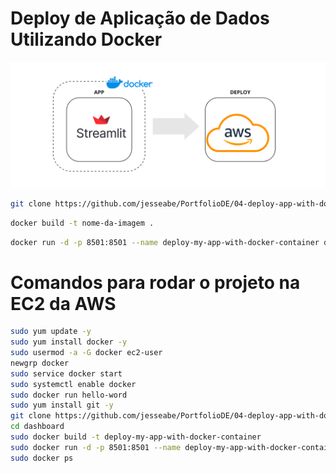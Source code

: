# Deploy de Aplicação de Dados Utilizando Docker

![Deploy AWS with Docker](images/Flowimage.png)

```bash 
git clone https://github.com/jesseabe/PortfolioDE/04-deploy-app-with-docker.git
```

```bash 
docker build -t nome-da-imagem . 
```

```bash 
docker run -d -p 8501:8501 --name deploy-my-app-with-docker-container deploy-my-app-with-docker
```



# Comandos para rodar o projeto na EC2 da AWS

```bash
sudo yum update -y
sudo yum install docker -y
sudo usermod -a -G docker ec2-user
newgrp docker
sudo service docker start
sudo systemctl enable docker
sudo docker run hello-word
sudo yum install git -y
git clone https://github.com/jesseabe/PortfolioDE/04-deploy-app-with-docker.git
cd dashboard
sudo docker build -t deploy-my-app-with-docker-container
sudo docker run -d -p 8501:8501 --name deploy-my-app-with-docker-container deploy-my-app-with-docker
sudo docker ps
```